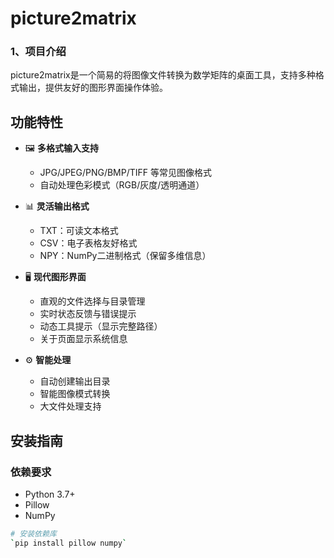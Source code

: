 # picture2matrix

### 1、项目介绍
picture2matrix是一个简易的将图像文件转换为数学矩阵的桌面工具，支持多种格式输出，提供友好的图形界面操作体验。

## 功能特性

- 🖼️ **多格式输入支持**
  - JPG/JPEG/PNG/BMP/TIFF 等常见图像格式
  - 自动处理色彩模式（RGB/灰度/透明通道）

- 📊 **灵活输出格式**
  - TXT：可读文本格式
  - CSV：电子表格友好格式
  - NPY：NumPy二进制格式（保留多维信息）

- 🖥️ **现代图形界面**
  - 直观的文件选择与目录管理
  - 实时状态反馈与错误提示
  - 动态工具提示（显示完整路径）
  - 关于页面显示系统信息

- ⚙️ **智能处理**
  - 自动创建输出目录
  - 智能图像模式转换
  - 大文件处理支持

## 安装指南

### 依赖要求
- Python 3.7+
- Pillow
- NumPy

```bash
# 安装依赖库
`pip install pillow numpy`
